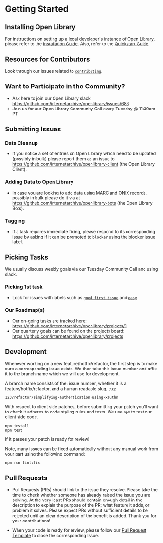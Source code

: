 # Getting Started

## Installing Open Library
For instructions on setting up a local developer's instance of Open Library, please refer to the [Installation Guide](https://github.com/internetarchive/openlibrary#installation). Also, refer to the [Quickstart Guide](https://github.com/internetarchive/openlibrary/wiki/Getting-Started).

## Resources for Contributors

Look through our issues related to [`contributing`](https://github.com/internetarchive/openlibrary/issues?utf8=%E2%9C%93&q=is%3Aissue+is%3Aopen+label%3Acontributing).

## Want to Participate in the Community?
- Ask here to join our Open Library slack: https://github.com/internetarchive/openlibrary/issues/686
- Join us for our Open Library Community Call every Tuesday @ 11:30am PT

## Submitting Issues

### Data Cleanup
- If you notice a set of entries on Open Library which need to be updated (possibly in bulk) please report them as an issue to https://github.com/internetarchive/openlibrary-client (the Open Library Client).

### Adding Data to Open Library
- In case you are looking to add data using MARC and ONIX records, possibly in bulk please do it via at https://github.com/internetarchive/openlibrary-bots (the Open Library Bots).

### Tagging
- If a task requires immediate fixing, please respond to its corresponding issue by asking if it can be promoted to [`blocker`](https://github.com/internetarchive/openlibrary/issues?q=is%3Aopen+is%3Aissue+label%3Ablocker) using the blocker issue label.

## Picking Tasks
We usually discuss weekly goals via our Tuesday Community Call and using slack.

### Picking 1st task
- Look for issues with labels such as [`good first issue`](https://github.com/internetarchive/openlibrary/issues?q=is%3Aopen+is%3Aissue+label%3A%22good+first+issue%22) and [`easy`](https://github.com/internetarchive/openlibrary/issues?utf8=%E2%9C%93&q=is%3Aopen+is%3Aissue+label%3Aeasy)

### Our Roadmap(s)
- Our on-going tasks are tracked here: https://github.com/internetarchive/openlibrary/projects/1
- Our quarterly goals can be found on the projects board: https://github.com/internetarchive/openlibrary/projects

## Development

Whenever working on a new feature/hotfix/refactor, the first step is to make sure a corresponding issue exists. We then take this issue number and affix it to the branch name which we will use for development.

A branch name consists of the: issue number, whether it is a feature/hotfix/refactor, and a human readable slug, e.g:

```
123/refactor/simplifying-authentication-using-xauthn
```

With respect to client side patches, before submitting your patch you'll want to check it adheres to code styling rules and tests. We use `npm` to test our client side code.

```
npm install
npm test
```

If it passes your patch is ready for review!

Note, many issues can be fixed automatically without any manual work from your part using the following command:

```
npm run lint:fix
```

## Pull Requests

* Pull Requests (PRs) should link to the issue they resolve. Please take the time to check whether someone has already raised the issue you are solving. At the very least PRs should contain enough detail in the description to explain the purpose of the PR; what feature it adds, or problem it solves. Please expect PRs without sufficient details to be rejected until an clear description of the benefit is added. Thank you for your contributions!

* When your code is ready for review, please follow our [Pull Request Template](https://github.com/internetarchive/openlibrary/blob/master/PULL_REQUEST_TEMPLATE.md) to close the corresponding Issue.
